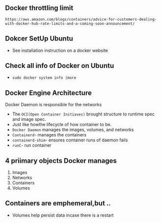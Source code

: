 ## Docker throttling limit 
`https://aws.amazon.com/blogs/containers/advice-for-customers-dealing-with-docker-hub-rate-limits-and-a-coming-soon-announcement/`

## Dokcer SetUp Ubuntu
- See installation instruction on a docker website

## Check all info of Docker on Ubuntu
- `sudo docker system info |more`


## Docker Engine Architecture

Docker Daemon is responsible for the networks
- The `OCI(Open Container Initiaves)` brought structure to runtime spec and image spec.
- Just like howthe lifecycle of how container to be. 
- `Docker Daemon` manages the images, volumes, and networks
- `Containerd`- manages the containers
- `containerd-shim`- ensures container runs of daemon fails
- `runC`- run container

## 4 priimary objects Docker manages 
1. Images
2. Networks
3. Containers
4. Volumes 

## Containers are emphemeral,but ..
- Volumes help persist data incase there is a restart 
